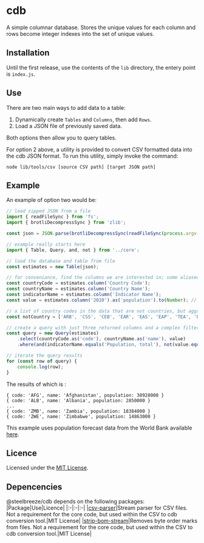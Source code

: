 # cdb
A simple columnar database. Stores the unique values for each column and rows become integer indexes into the set of unique values.

## Installation
Until the first release, use the contents of the ```lib``` directory, the entery point is ```index.js```.

## Use
There are two main ways to add data to a table:
1. Dynamically create ```Tables``` and ```Columns```, then add ```Rows```.
2. Load a JSON file of previously saved data.

Both options then allow you to query tables.

For option 2 above, a utility is provided to convert CSV formatted data into the cdb JSON format. To run this utility, simply invoke the command:
```
node lib/tools/csv [source CSV path] [target JSON path]
```

## Example
An example of option two would be:
```TypeScript
// load zipped JSON from a file
import { readFileSync } from 'fs';
import { brotliDecompressSync } from 'zlib';

const json = JSON.parse(brotliDecompressSync(readFileSync(process.argv[2])).toString('utf-8')); // improve read/unzip time with streams? 

// example really starts here
import { Table, Query, and, not } from '../core';

// load the database and table from file
const estimates = new Table(json);

// for conveniance, find the columns we are interested in; some aliased
const countryCode = estimates.column('Country Code');
const countryName = estimates.column('Country Name');
const indicatorName = estimates.column('Indicator Name');
const value = estimates.column('2020').as('population').to(Number); // NOTE: "as" and "to" can be used here or in query; they are not fluent and create new virtual columns

// a list of country codes in the data that are not countries, but aggregates
const notCountry = ['ARB', 'CSS', 'CEB', 'EAR', 'EAS', 'EAP', 'TEA', 'ECS', 'ECA', 'TEC', 'EUU', 'FCS', 'HPC', 'HIC', 'LTE', 'EMU', 'LCN', 'LAC', 'TLA', 'LDC', 'LIC', 'LMY', 'LMC', 'MEA', 'MNA', 'TMN', 'MIC', 'NAC', 'OED', 'OSS', 'PSS', 'PST', 'PRE', 'SST', 'SAS', 'TSA', 'SSF', 'SSA', 'TSS', 'UMC', 'WLD'];

// create a query with just three returned columns and a complex filter criteria
const query = new Query(estimates)
	.select(countryCode.as('code'), countryName.as('name'), value)
	.where(and(indicatorName.equals('Population, total'), not(value.equals(null)), not(countryCode.list(...notCountry))));

// iterate the query results
for (const row of query) {
	console.log(row);
}
```
The results of which is :
```
{ code: 'AFG', name: 'Afghanistan', population: 38928000 }
{ code: 'ALB', name: 'Albania', population: 2850000 }
...
{ code: 'ZMB', name: 'Zambia', population: 18384000 }
{ code: 'ZWE', name: 'Zimbabwe', population: 14863000 }
```
This example uses population forecast data from the World Bank available [here](https://datacatalog.worldbank.org/dataset/health-nutrition-and-population-statistics).

## Licence
Licensed under the [MIT License](LICENSE).

## Depencencies
@steelbreeze/cdb depends on the following packages:
|Package|Use|Licence|
|:-|:-|:-|
|[csv-parser](https://github.com/mafintosh/csv-parser)|Stream parser for CSV files. Not a requirement for the core code, but used within the CSV to cdb conversion tool.|MIT License|
|[strip-bom-stream](https://github.com/sindresorhus/strip-bom-stream)|Removes byte order marks from files. Not a requirement for the core code, but used within the CSV to cdb conversion tool.|MIT License|
